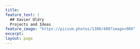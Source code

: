 ```yaml
---
title: 
feature_text: |
  ## Xavier Uldry
  Projects and Ideas
feature_image: "https://picsum.photos/1300/400?image=989"
excerpt: 
layout: page
---
```


